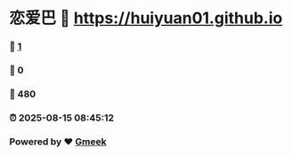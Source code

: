 # 恋爱巴 :link: https://huiyuan01.github.io 
### :page_facing_up: [1](https://huiyuan01.github.io/tag.html) 
### :speech_balloon: 0 
### :hibiscus: 480 
### :alarm_clock: 2025-08-15 08:45:12 
### Powered by :heart: [Gmeek](https://github.com/Meekdai/Gmeek)
